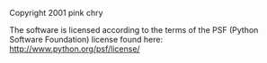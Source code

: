 Copyright 2001 pink chry

The software is licensed according to the terms of the PSF (Python Software Foundation) license found here: http://www.python.org/psf/license/